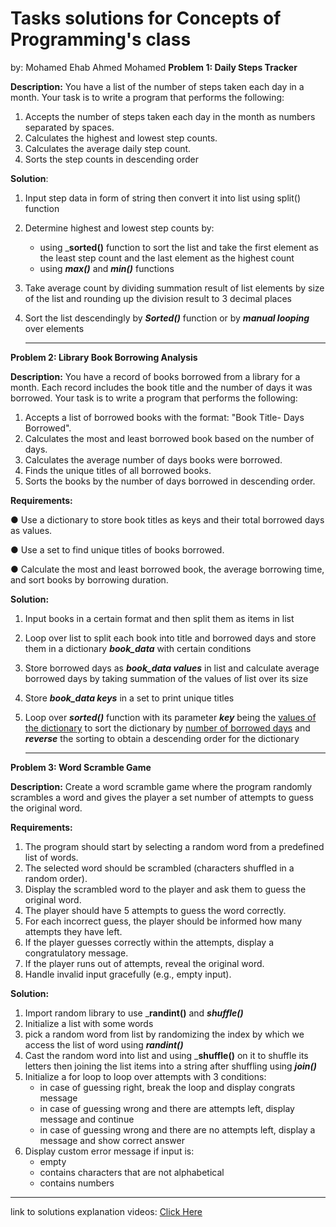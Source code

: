 # Tasks solutions for Concepts of Programming's class
by: Mohamed Ehab Ahmed Mohamed
**Problem 1: Daily Steps Tracker**

<b>Description:</b>
 You have a list of the number of steps taken each day in a month. Your task is to write a
 program that performs the following:
 1. Accepts the number of steps taken each day in the month as numbers separated by
 spaces.
 2. Calculates the highest and lowest step counts.
 3. Calculates the average daily step count.
 4. Sorts the step counts in descending order

<b>Solution</b>:
1. Input step data in form of string then convert it into list using split() function</ul>
2. Determine highest and lowest step counts by:
    - using ___sorted()__ function to sort the list and take the first element as the least step count and the last element as the highest count
    - using ___max()___ and ___min()___ functions
3. Take average count by dividing summation result of list elements by size of the list and rounding up the division result to 3 decimal places
4. Sort the list descendingly by ___Sorted()___ function or by ___manual looping___ over elements

   --------------------------------------------------------------------------------------------------------------------------
 **Problem 2: Library Book Borrowing Analysis**

<b>Description:</b>
 You have a record of books borrowed from a library for a month. Each record includes the book
 title and the number of days it was borrowed. Your task is to write a program that performs the
 following:
 1. Accepts a list of borrowed books with the format: "Book Title- Days Borrowed".
 2. Calculates the most and least borrowed book based on the number of days.
 3. Calculates the average number of days books were borrowed.
 4. Finds the unique titles of all borrowed books.
 5. Sorts the books by the number of days borrowed in descending order.

<b>Requirements:</b>

 ● Use a dictionary to store book titles as keys and their total borrowed days as values.
 
 ● Use a set to find unique titles of books borrowed.
 
 ● Calculate the most and least borrowed book, the average borrowing time, and sort books
 by borrowing duration.

<b>Solution:</b>
1. Input books in a certain format and then split them as items in list
2. Loop over list to split each book into title and borrowed days and store them in a dictionary ___book_data___ with certain conditions
3. Store borrowed days as ___book_data values___ in list and calculate average borrowed days by taking summation of the values of list over its size
4. Store ___book_data keys___ in a set to print unique titles
6. Loop over ___sorted()___ function with its parameter ___key___ being the <u>values of the dictionary</u> to sort the dictionary by <u>number of borrowed days</u> and ___reverse___ the sorting to obtain a descending order for the dictionary

   --------------------------------------------------------------------------------------------------------------------------
 **Problem 3: Word Scramble Game**
 
__Description:__
 Create a word scramble game where the program randomly scrambles a word and gives the
 player a set number of attempts to guess the original word.
 
 __Requirements:__
 1. The program should start by selecting a random word from a predefined list of words.
 2. The selected word should be scrambled (characters shuffled in a random order).
 3. Display the scrambled word to the player and ask them to guess the original word.
 4. The player should have 5 attempts to guess the word correctly.
 5. For each incorrect guess, the player should be informed how many attempts they have
 left.
 6. If the player guesses correctly within the attempts, display a congratulatory message.
 7. If the player runs out of attempts, reveal the original word.
 8. Handle invalid input gracefully (e.g., empty input).

__Solution:__
1. Import random library to use ___randint()__ and ___shuffle()___
2. Initialize a list with some words
3. pick a random word from list by randomizing the index by which we access the list of word using ___randint()___
4. Cast the random word into list and using ___shuffle()__ on it to shuffle its letters then joining the list items into a string after shuffling using ___join()___
5. Initialize a for loop to loop over attempts with 3 conditions:
   - in case of guessing right, break the loop and display congrats message
   - in case of guessing wrong and there are attempts left, display message and continue
   - in case of guessing wrong and there are no attempts left, display a message and show correct answer
6. Display custom error message if input is:
   - empty
   - contains characters that are not alphabetical
   - contains numbers
--------------------------------------------------------------------------------------------------------------------------

link to solutions explanation videos: [Click Here](https://drive.google.com/drive/folders/1UnczXuOADRuBy7P5ovW0hKnQ2nzqXKpa?usp=sharing)
